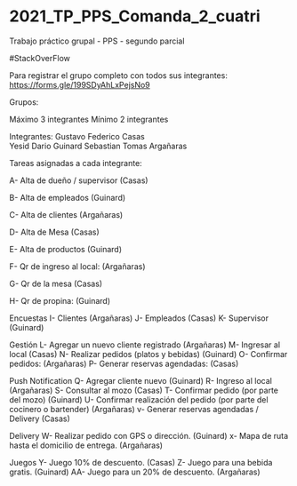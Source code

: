 # 2021_TP_PPS_Comanda_2_cuatri
Trabajo práctico grupal - PPS - segundo parcial

#StackOverFlow

Para registrar el grupo completo con todos sus integrantes: https://forms.gle/199SDyAhLxPejsNo9

Grupos:

Máximo 3 integrantes
Mínimo 2 integrantes

Integrantes:
Gustavo Federico Casas  
Yesid Dario Guinard
Sebastian Tomas Argañaras

Tareas asignadas a cada integrante:

A- Alta de dueño / supervisor (Casas)

B- Alta de empleados (Guinard)

C- Alta de clientes (Argañaras)

D- Alta de Mesa (Casas)

E- Alta de productos (Guinard)

F- Qr de ingreso al local: (Argañaras)

G- Qr de la mesa (Casas)

H- Qr de propina: (Guinard)

Encuestas
I- Clientes (Argañaras)
J- Empleados (Casas)
K- Supervisor (Guinard)

Gestión
L- Agregar un nuevo cliente registrado (Argañaras)
M- Ingresar al local (Casas)
N- Realizar pedidos (platos y bebidas) (Guinard)
O- Confirmar pedidos: (Argañaras)
P- Generar reservas agendadas: (Casas)

Push Notification
Q- Agregar cliente nuevo (Guinard)
R- Ingreso al local (Argañaras)
S- Consultar al mozo (Casas)
T- Confirmar pedido (por parte del mozo) (Guinard)
U- Confirmar realización del pedido (por parte del cocinero o bartender) (Argañaras)
v- Generar reservas agendadas / Delivery (Casas)

Delivery
W- Realizar pedido con GPS o dirección. (Guinard)
x- Mapa de ruta hasta el domicilio de entrega. (Argañaras)

Juegos
Y- Juego 10% de descuento. (Casas)
Z- Juego para una bebida gratis. (Guinard)
AA- Juego para un 20% de descuento. (Argañaras)

